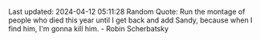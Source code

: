 Last updated: 2024-04-12 05:11:28
Random Quote: Run the montage of people who died this year until I get back and add Sandy, because when I find him, I'm gonna kill him. - Robin Scherbatsky